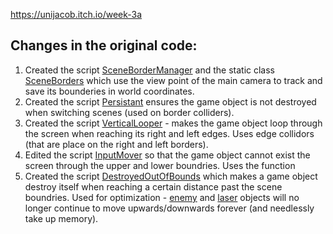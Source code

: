 https://unijacob.itch.io/week-3a

## Changes in the original code:
1. Created the script [SceneBorderManager](https://github.com/UniJacob/Week3a/blob/main/Assets/SceneBorderManager.cs) and the static class [SceneBorders](https://github.com/UniJacob/Week3a/blob/main/Assets/Scripts/SceneBorders.cs) which use the view point of the main camera to track and save its bounderies in world coordinates.
2. Created the script [Persistant](https://github.com/UniJacob/Week3a/blob/main/Assets/Persistant.cs) ensures the game object is not destroyed when switching scenes (used on border colliders).
3. Created the script [VerticalLooper](https://github.com/UniJacob/Week3a/blob/main/Assets/Scripts/VerticalLooper.cs) - makes the game object loop through the screen when reaching its right and left edges. Uses edge collidors (that are place on the right and left borders).
4. Edited the script [InputMover](https://github.com/UniJacob/Week3a/blob/main/Assets/Scripts/1-movers/InputMover.cs#L54) so that the game object cannot exist the screen through the upper and lower boundries. Uses the function
5. Created the script [DestroyedOutOfBounds](https://github.com/UniJacob/Week3a/blob/main/Assets/Scripts/DestroyedOutOfBounds.cs) which makes a game object destroy itself when reaching a certain distance past the scene boundries. Used for optimization - [enemy](https://github.com/UniJacob/Week3a/blob/main/Assets/Prefabs/EnemySaucerWithCollider.prefab) and [laser](https://github.com/UniJacob/Week3a/blob/main/Assets/Prefabs/LaserWithScoreAdder.prefab) objects will no longer continue to move upwards/downwards forever (and needlessly take up memory).
